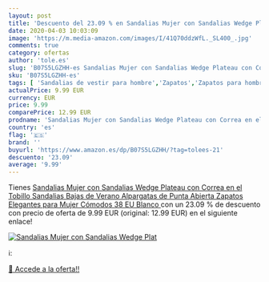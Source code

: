 ```yaml
---
layout: post
title: 'Descuento del 23.09 % en Sandalias Mujer con Sandalias Wedge Plat'
date: 2020-04-03 10:03:09
image: 'https://m.media-amazon.com/images/I/41Q70ddzWfL._SL400_.jpg'
comments: true
category: ofertas
author: 'tole.es'
slug: 'B07S5LGZHH-es Sandalias Mujer con Sandalias Wedge Plateau con Correa en...'
sku: 'B07S5LGZHH-es'
tags: [ 'Sandalias de vestir para hombre','Zapatos','Zapatos para hombre','Zapatos y complementos','zapatos', ]
actualPrice: 9.99 EUR
currency: EUR
price: 9.99
comparePrice: 12.99 EUR
prodname: 'Sandalias Mujer con Sandalias Wedge Plateau con Correa en el Tobillo Sandalias Bajas de Verano Alpargatas de Punta Abierta Zapatos Elegantes para Mujer Cómodos  38 EU  Blanco '
country: 'es'
flag: '🇪🇸'
brand: ''
buyurl: 'https://www.amazon.es/dp/B07S5LGZHH/?tag=tolees-21'
descuento: '23.09'
average: '9.99'
---
```


Tienes [Sandalias Mujer con Sandalias Wedge Plateau con Correa en el Tobillo Sandalias Bajas de Verano Alpargatas de Punta Abierta Zapatos Elegantes para Mujer Cómodos  38 EU  Blanco ](https://www.amazon.es/dp/B07S5LGZHH/?tag=tolees-21) con un 23.09 % de descuento con precio de oferta de 9.99 EUR (original: 12.99 EUR) en el siguiente enlace!

[![Sandalias Mujer con Sandalias Wedge Plat](https://m.media-amazon.com/images/I/41Q70ddzWfL._SL400_.jpg)](https://www.amazon.es/dp/B07S5LGZHH/?tag=tolees-21)

ℹ️:


[🛒 Accede a la oferta!!](https://www.amazon.es/dp/B07S5LGZHH/?tag=tolees-21)
